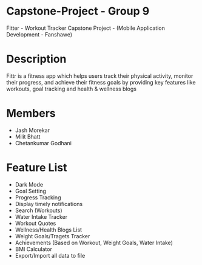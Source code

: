 # Capstone-Project - Group 9
Fitter - Workout Tracker Capstone Project - (Mobile Application Development - Fanshawe)

# Description
Fittr is a fitness app which helps users track their physical activity, monitor their progress, and achieve their fitness goals by providing key features like workouts, goal tracking and health & wellness blogs

# Members
- Jash Morekar
- Milit Bhatt
- Chetankumar Godhani

# Feature List
* Dark Mode
* Goal Setting
* Progress Tracking
* Display timely notifications
* Search (Workouts)
* Water Intake Tracker
* Workout Quotes
* Wellness/Health Blogs List
* Weight Goals/Tragets Tracker
* Achievements (Based on Workout, Weight Goals, Water Intake)
* BMI Calculator
* Export/Import all data to file